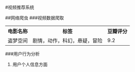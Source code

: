 #视频推荐系统

##网络爬虫
###视频数据爬取
<table>
<tr><th>电影名称</th><th>标签</th><th>豆瓣评分</th></tr>
<tr><td>盗梦空间</td><td>剧情，动作，科幻，悬疑，冒险</td><td>9.2</td></tr>

</table>

###用户行为分析
1.	用户个人信息方面
